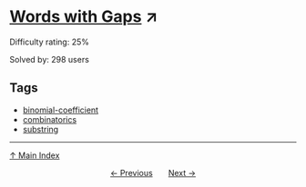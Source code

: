 # [Words with Gaps](https://projecteuler.net/problem=873) ↗️

Difficulty rating: 25%

Solved by: 298 users
## Tags

- [binomial-coefficient](../tags/binomial-coefficient.md)
- [combinatorics](../tags/combinatorics.md)
- [substring](../tags/substring.md)



---

[↑ Main Index](../README.md)


<div align=center><a href='872.md'>← Previous</a> &nbsp;&nbsp; &nbsp;&nbsp;  <a href='874.md'>Next →</a></div>
